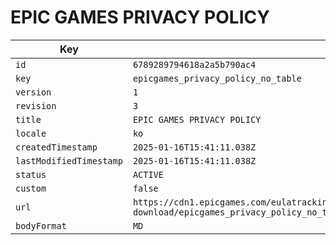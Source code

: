 # EPIC GAMES PRIVACY POLICY

| Key | Value |
| --- | ----- |
| `id` | `6789289794618a2a5b790ac4` |
| `key` | `epicgames_privacy_policy_no_table` |
| `version` | `1` |
| `revision` | `3` |
| `title` | `EPIC GAMES PRIVACY POLICY` |
| `locale` | `ko` |
| `createdTimestamp` | `2025-01-16T15:41:11.038Z` |
| `lastModifiedTimestamp` | `2025-01-16T15:41:11.038Z` |
| `status` | `ACTIVE` |
| `custom` | `false` |
| `url` | `https://cdn1.epicgames.com/eulatracking-download/epicgames_privacy_policy_no_table/ko/v1/r3/ac1f405a102f42daea89046bd9c56428.pdf` |
| `bodyFormat` | `MD` |
